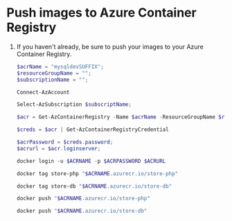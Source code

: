# Push images to Azure Container Registry

1. If you haven't already, be sure to push your images to your Azure Container Registry.

    ```Powershell
    $acrName = "mysqldevSUFFIX";
    $resourceGroupName = "";
    $subscriptionName = "";

    Connect-AzAccount

    Select-AzSubscription $subscriptName;

    $acr = Get-AzContainerRegistry -Name $acrName -ResourceGroupName $resourceGroupName;

    $creds = $acr | Get-AzContainerRegistryCredential

    $acrPassword = $creds.password;
    $acrurl = $acr.loginserver;
    
    docker login -u $ACRNAME -p $ACRPASSWORD $ACRURL

    docker tag store-php "$ACRNAME.azurecr.io/store-php"

    docker tag store-db "$ACRNAME.azurecr.io/store-db"

    docker push "$ACRNAME.azurecr.io/store-php"

    docker push "$ACRNAME.azurecr.io/store-db"

    ```